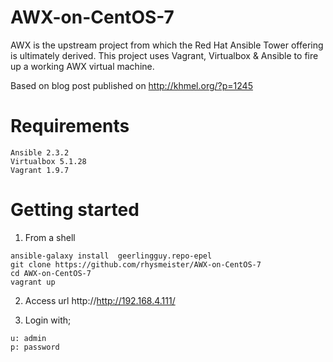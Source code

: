 # AWX-on-CentOS-7
AWX is the upstream project from which the Red Hat Ansible Tower offering is ultimately derived. This project uses Vagrant, Virtualbox &amp; Ansible to fire up a working AWX virtual machine.

Based on blog post published on http://khmel.org/?p=1245

Requirements
=============

 	Ansible 2.3.2
 	Virtualbox 5.1.28
 	Vagrant 1.9.7

Getting started
================

1. From a shell

```
ansible-galaxy install  geerlingguy.repo-epel
git clone https://github.com/rhysmeister/AWX-on-CentOS-7
cd AWX-on-CentOS-7
vagrant up
```

2. Access url http://http://192.168.4.111/

3.  Login with;

```
u: admin
p: password
```
